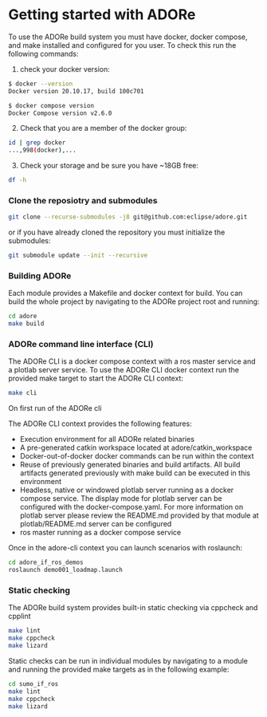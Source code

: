 <!--
********************************************************************************
* Copyright (C) 2017-2020 German Aerospace Center (DLR). 
* Eclipse ADORe, Automated Driving Open Research https://eclipse.org/adore
*
* This program and the accompanying materials are made available under the 
* terms of the Eclipse Public License 2.0 which is available at
* http://www.eclipse.org/legal/epl-2.0.
*
* SPDX-License-Identifier: EPL-2.0 
*
* Contributors: 
*   Andrew Koerner 
********************************************************************************
-->
# Getting started with ADORe
To use the ADORe build system you must have docker, docker compose, and make 
installed and configured for you user.
To check this run the following commands:
1. check your docker version:
```bash
$ docker --version
Docker version 20.10.17, build 100c701
```
```bash
$ docker compose version
Docker Compose version v2.6.0
```
2. Check that you are a member of the docker group:
```bash
id | grep docker
...,998(docker),...
```
3. Check your storage and be sure you have ~18GB free:
```bash
df -h
```
### Clone the reposiotry and submodules
```bash
git clone --recurse-submodules -j8 git@github.com:eclipse/adore.git
```
or if you have already cloned the repository you must initialize the submodules:
```bash
git submodule update --init --recursive
```

### Building ADORe
Each module provides a Makefile and docker context for build. You can build the 
whole project by navigating to the ADORe project root and running:
```bash
cd adore
make build
```

### ADORe command line interface (CLI)
The ADORe CLI is a docker compose context with a ros master service and a plotlab 
server service. 
To use the ADORe CLI docker context run the provided make target to start the 
ADORe CLI context:
```bash
make cli
```

On first run of the ADORe cli

The ADORe CLI context provides the following features: 
* Execution environment for all ADORe related binaries 
* A pre-generated catkin workspace located at adore/catkin_workspace
* Docker-out-of-docker docker commands can be run within the context
* Reuse of previously generated binaries and build artifacts. All build 
artifacts generated previously with make build can be executed in this 
environment
* Headless, native or windowed plotlab server running as a docker compose 
service.  The display mode for plotlab server can be configured with the 
docker-compose.yaml. For more information on plotlab server please review the
README.md provided by that module at plotlab/README.md
server can be configured 
* ros master running as a docker compose service


Once in the adore-cli context you can launch scenarios with roslaunch:
```bash
cd adore_if_ros_demos
roslaunch demo001_loadmap.launch
```
### Static checking
The ADORe build system provides built-in static checking via cppcheck and cpplint
```bash
make lint
make cppcheck
make lizard
```

Static checks can be run in individual modules by navigating to a module and 
running the provided make targets as in the following example:
```bash
cd sumo_if_ros
make lint
make cppcheck
make lizard
```
